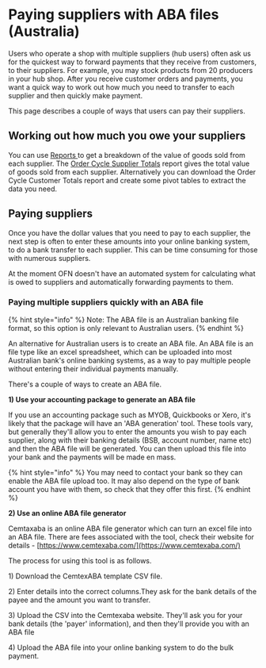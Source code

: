 # Paying suppliers with ABA files \(Australia\)

Users who operate a shop with multiple suppliers \(hub users\) often ask us for the quickest way to forward payments that they receive from customers, to their suppliers. For example, you may stock products from 20 producers in your hub shop. After you receive customer orders and payments, you want a quick way to work out how much you need to transfer to each supplier and then quickly make payment.

This page describes a couple of ways that users can pay their suppliers.

## **Working out how much you owe your suppliers**

You can use [Reports ](../../basic-features/reports.md)to get a breakdown of the value of goods sold from each supplier. The [Order Cycle Supplier Totals](../../basic-features/reports.md#order-cycle-supplier-totals) report gives the total value of goods sold from each supplier. Alternatively you can download the Order Cycle Customer Totals report and create some pivot tables to extract the data you need.

## **Paying suppliers**

Once you have the dollar values that you need to pay to each supplier, the next step is often to enter these amounts into your online banking system, to do a bank transfer to each supplier. This can be time consuming for those with numerous suppliers.

At the moment OFN doesn't have an automated system for calculating what is owed to suppliers and automatically forwarding payments to them. 

### Paying multiple suppliers quickly with an ABA file

{% hint style="info" %}
Note: The ABA file is an Australian banking file format, so this option is only relevant to Australian users. 
{% endhint %}

An alternative for Australian users is to create an ABA file. An ABA file is an file type like an excel spreadsheet, which can be uploaded into most Australian bank's online banking systems, as a way to pay multiple people without entering their individual payments manually.

There's a couple of ways to create an ABA file.

**1\) Use your accounting package to generate an ABA file**

If you use an accounting package such as MYOB, Quickbooks or Xero, it's likely that the package will have an 'ABA generation' tool. These tools vary, but generally they'll allow you to enter the amounts you wish to pay each supplier, along with their banking details \(BSB, account number, name etc\) and then the ABA file will be generated. You can then upload this file into your bank and the payments will be made en mass. 

{% hint style="info" %}
You may need to contact your bank so they can enable the ABA file upload too. It may also depend on the type of bank account you have with them, so check that they offer this first.
{% endhint %}

**2\) Use an online ABA file generator** 

Cemtaxaba is an online ABA file generator which can turn an excel file into an ABA file. There are fees associated with the tool, check their website for details - [https://www.cemtexaba.com/](https://www.cemtexaba.com/)

The process for using this tool is as follows.

1\) Download the CemtexABA template CSV file. 

2\) Enter details into the correct columns.They ask for the bank details of the payee and the amount you want to transfer. 

3\) Upload the CSV into the Cemtexaba website. They'll ask you for your bank details \(the 'payer' information\), and then they'll provide you with an ABA file

4\) Upload the ABA file into your online banking system to do the bulk payment.

